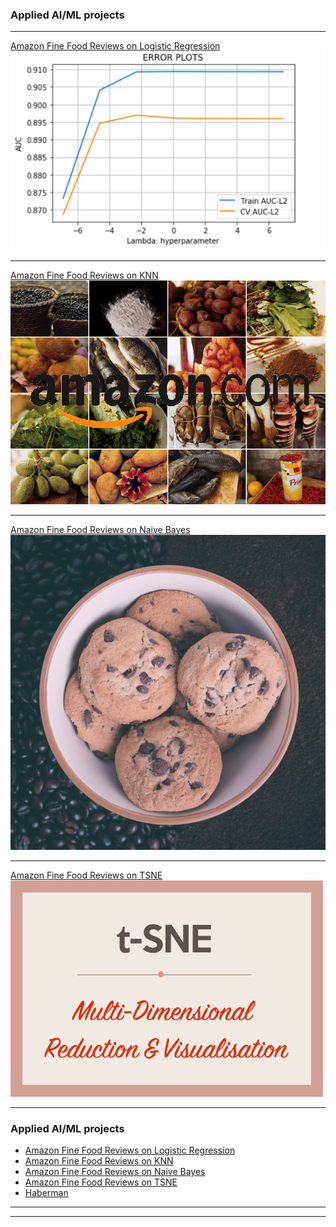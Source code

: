 ### Applied AI/ML projects 

---
[Amazon Fine Food Reviews on Logistic Regression](https://github.com/saidaml/My_AAIC_projects/blob/master/Amazon%20Fine%20Food%20Reviews%20Analysis_Logistic%20Regression.ipynb)
<img src="images/lr1.png?raw=false"/>


---

[Amazon Fine Food Reviews on KNN](https://github.com/saidaml/My_AAIC_projects/blob/master/Amazon-Reviews-on-KNN_100K.pdf)
<img src="images/amaz.png?raw=true"/>

---
[Amazon Fine Food Reviews on Naive Bayes](https://github.com/saidaml/My_AAIC_projects/blob/master/Amazon-Reviews-on-NB.ipynb)
<img src="images/amaz2.jpg?raw=true"/>

---
[Amazon Fine Food Reviews on TSNE](https://github.com/saidaml/My_AAIC_projects/blob/master/Amazon_Review_TSNE.ipynb)
<img src="images/tsne.png?raw=true"/>

---

### Applied AI/ML projects 

- [Amazon Fine Food Reviews on Logistic Regression](https://github.com/saidaml/My_AAIC_projects/blob/master/Amazon%20Fine%20Food%20Reviews%20Analysis_Logistic%20Regression.ipynb)
- [Amazon Fine Food Reviews on KNN](https://github.com/saidaml/My_AAIC_projects/blob/master/Amazon-Reviews-on-KNN_100K.pdf)
- [Amazon Fine Food Reviews on Naive Bayes](https://github.com/saidaml/My_AAIC_projects/blob/master/Amazon-Reviews-on-NB.ipynb)
- [Amazon Fine Food Reviews on TSNE](https://github.com/saidaml/My_AAIC_projects/blob/master/Amazon_Review_TSNE.ipynb)
- [Haberman](https://github.com/saidaml/My_AAIC_projects/blob/master/Exercise_habermanfinal.ipynb)

 

---



---
<p style="font-size:12px"> 
